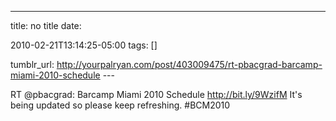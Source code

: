 ---
title: no title
date:

 2010-02-21T13:14:25-05:00 
tags:  []

tumblr_url:
http://yourpalryan.com/post/403009475/rt-pbacgrad-barcamp-miami-2010-schedule
\-\--

RT \@pbacgrad: Barcamp Miami 2010 Schedule <http://bit.ly/9WzifM> It's
being updated so please keep refreshing. \#BCM2010
